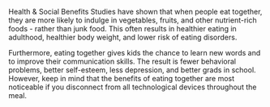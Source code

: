 Health & Social Benefits
Studies have shown that when people eat together, they are more likely to indulge in vegetables, fruits, and other nutrient-rich foods - rather than junk food. This often results in healthier eating in adulthood, healthier body weight, and lower risk of eating disorders.

Furthermore, eating together gives kids the chance to learn new words and to improve their communication skills. The result is fewer behavioral problems, better self-esteem, less depression, and better grads in school. However, keep in mind that the benefits of eating together are most noticeable if you disconnect from all technological devices throughout the meal.



